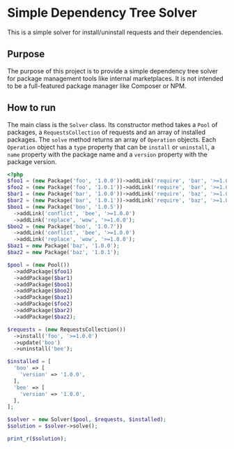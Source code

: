 # Simple Dependency Tree Solver

This is a simple solver for install/uninstall requests and their dependencies.

## Purpose

The purpose of this project is to provide a simple dependency tree solver for package management tools like internal marketplaces. It is not intended to be a full-featured package manager like Composer or NPM.

## How to run

The main class is the `Solver` class. Its constructor method takes a `Pool` of packages, a `RequestsCollection` of requests and an array of installed packages. The `solve` method returns an array of `Operation` objects. Each `Operation` object has a `type` property that can be `install` or `uninstall`, a `name` property with the package name and a `version` property with the package version.

```php
<?php
$foo1 = (new Package('foo', '1.0.0'))->addLink('require', 'bar', '>=1.0.0');
$foo2 = (new Package('foo', '1.0.1'))->addLink('require', 'bar', '>=1.0.1');
$bar1 = (new Package('bar', '1.0.0'))->addLink('require', 'baz', '>=1.0.0');
$bar2 = (new Package('bar', '1.0.1'))->addLink('require', 'baz', '>=1.0.5');
$boo1 = (new Package('boo', '1.0.5'))
  ->addLink('conflict', 'bee', '>=1.0.0')
  ->addLink('replace', 'wow', '>=1.0.0');
$boo2 = (new Package('boo', '1.0.7'))
  ->addLink('conflict', 'bee', '>=1.0.0')
  ->addLink('replace', 'wow', '>=1.0.0');
$baz1 = new Package('baz', '1.0.0');
$baz2 = new Package('baz', '1.0.1');

$pool = (new Pool())
  ->addPackage($foo1)
  ->addPackage($bar1)
  ->addPackage($boo1)
  ->addPackage($boo2)
  ->addPackage($baz1)
  ->addPackage($foo2)
  ->addPackage($bar2)
  ->addPackage($baz2);

$requests = (new RequestsCollection())
  ->install('foo', '>=1.0.0')
  ->update('boo')
  ->uninstall('bee');

$installed = [
  'boo' => [
    'version' => '1.0.0',
  ],
  'bee' => [
    'version' => '1.0.0',
  ],
];

$solver = new Solver($pool, $requests, $installed);
$solution = $solver->solve();

print_r($solution);
```
